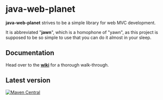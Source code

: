 # java-web-planet

**java-web-planet** strives to be a simple library for web MVC development. 

It is abbreviated "**jawn**", which is a homophone of "yawn", as this project is supposed to be so simple to use
that you can do it almost in your sleep.

## Documentation
Head over to the **[wiki](https://github.com/MTDdk/jawn/wiki)** for a thorough walk-through.

## Latest version
[![Maven Central](https://maven-badges.herokuapp.com/maven-central/net.javapla.jawn/jawn/badge.svg)](https://maven-badges.herokuapp.com/maven-central/net.javapla.jawn/jawn)